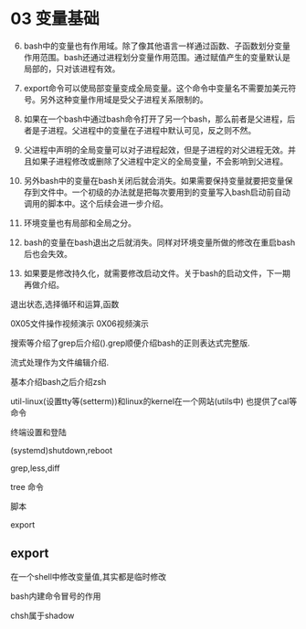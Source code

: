 # 03 变量基础
6. bash中的变量也有作用域。除了像其他语言一样通过函数、子函数划分变量作用范围。bash还通过进程划分变量作用范围。通过赋值产生的变量默认是局部的，只对该进程有效。
7. export命令可以使局部变量变成全局变量。这个命令中变量名不需要加美元符号。另外这种变量作用域是受父子进程关系限制的。
8. 如果在一个bash中通过bash命令打开了另一个bash，那么前者是父进程，后者是子进程。父进程中的变量在子进程中默认可见，反之则不然。
9. 父进程中声明的全局变量可以对子进程起效，但是子进程的对父进程无效。并且如果子进程修改或删除了父进程中定义的全局变量，不会影响到父进程。
10. 另外bash中的变量在bash关闭后就会消失。如果需要保持变量就要把变量保存到文件中。一个初级的办法就是把每次要用到的变量写入bash启动前自动调用的脚本中。这个后续会进一步介绍。

5. 环境变量也有局部和全局之分。
8. bash的变量在bash退出之后就消失。同样对环境变量所做的修改在重启bash后也会失效。
9. 如果要是修改持久化，就需要修改启动文件。关于bash的启动文件，下一期再做介绍。


退出状态,选择循环和运算,函数


0X05文件操作视频演示
0X06视频演示


搜索等介绍了grep后介绍().grep顺便介绍bash的正则表达式完整版.

流式处理作为文件编辑介绍.

基本介绍bash之后介绍zsh

util-linux(设置tty等(setterm))和linux的kernel在一个网站(utils中)
也提供了cal等命令

终端设置和登陆

(systemd)shutdown,reboot

grep,less,diff

tree 命令


脚本

export

## export

在一个shell中修改变量值,其实都是临时修改

bash内建命令冒号的作用


chsh属于shadow